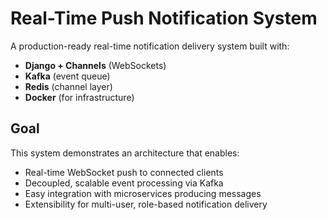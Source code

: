 # Real-Time Push Notification System

A production-ready real-time notification delivery system built with:

- **Django + Channels** (WebSockets)
- **Kafka** (event queue)
- **Redis** (channel layer)
- **Docker** (for infrastructure)

## Goal 
This system demonstrates an architecture that enables:
- Real-time WebSocket push to connected clients
- Decoupled, scalable event processing via Kafka
- Easy integration with microservices producing messages
- Extensibility for multi-user, role-based notification delivery
